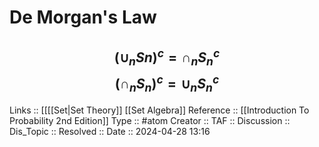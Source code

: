 # De Morgan's Law

$$
(\cup_n Sn)^c = \cap_n S_n^c
$$
$$
(\cap_nS_n)^c = \cup_nS_n^c
$$
---
Links :: [[[[Set|Set Theory]] [[Set Algebra]]
Reference :: [[Introduction To Probability 2nd Edition]]
Type :: #atom
Creator ::
TAF ::
Discussion ::
Dis_Topic :: 
Resolved ::
Date :: 2024-04-28 13:16
